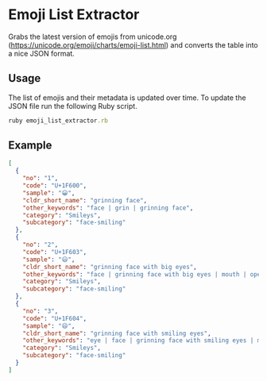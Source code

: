 # Emoji List Extractor

Grabs the latest version of emojis from unicode.org (https://unicode.org/emoji/charts/emoji-list.html) and converts the table into a nice JSON format. 

## Usage

The list of emojis and their metadata is updated over time. To update the JSON file run the following Ruby script.

```ruby
ruby emoji_list_extractor.rb
```

## Example

```json
[
  {
    "no": "1",
    "code": "U+1F600",
    "sample": "😀",
    "cldr_short_name": "grinning face",
    "other_keywords": "face | grin | grinning face",
    "category": "Smileys",
    "subcategory": "face-smiling"
  },
  {
    "no": "2",
    "code": "U+1F603",
    "sample": "😃",
    "cldr_short_name": "grinning face with big eyes",
    "other_keywords": "face | grinning face with big eyes | mouth | open | smile",
    "category": "Smileys",
    "subcategory": "face-smiling"
  },
  {
    "no": "3",
    "code": "U+1F604",
    "sample": "😄",
    "cldr_short_name": "grinning face with smiling eyes",
    "other_keywords": "eye | face | grinning face with smiling eyes | mouth | open | smile",
    "category": "Smileys",
    "subcategory": "face-smiling"
  }
]
```
